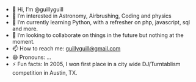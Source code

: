 - 👋 Hi, I’m @guillyguill
- 👀 I’m interested in Astronomy, Airbrushing, Coding and physics
- 🌱 I’m currently learning Python, with a refresher on php, javascript, sql and more.
- 💞️ I’m looking to collaborate on things in the future but nothing at the moment.
- 📫 How to reach me: guillyguill@gmail.com
- 😄 Pronouns: ...
- ⚡ Fun facts: In 2005, I won first place in a city wide DJ/Turntablism competition in Austin, TX.

<!---
guillyguill/guillyguill is a ✨ special ✨ repository because its `README.md` (this file) appears on your GitHub profile.
You can click the Preview link to take a look at your changes.
--->
